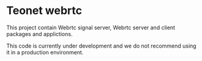 # Teonet webrtc

This project contain Webrtc signal server, Webrtc server and client packages
and applictions.

This code is currently under development and we do not recommend using it in a production environment.
